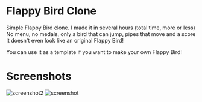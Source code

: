 # Flappy Bird Clone
Simple Flappy Bird clone. I made it in several hours (total time, more or less)
No menu, no medals, only a bird that can jump, pipes that move and a score
It doesn't even look like an original Flappy Bird!

You can use it as a template if you want to make your own Flappy Bird!

# Screenshots
![screenshot2](https://github.com/Frostygames0/Flappy-Bird-Clone/assets/39121739/50ead016-2990-4525-8eef-5949af69f5cf)
![screenshot](https://github.com/Frostygames0/Flappy-Bird-Clone/assets/39121739/fbd19975-a40a-41f0-aa9b-d32f4c9988f5)
